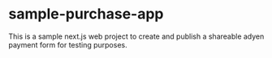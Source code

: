 # sample-purchase-app
This is a sample next.js web project to create and publish a shareable adyen payment form for testing purposes. 
